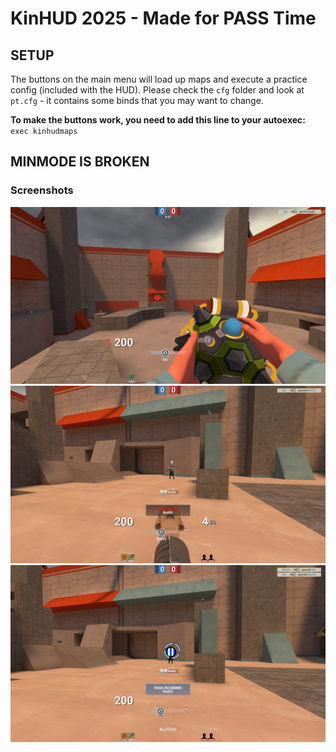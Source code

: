 # KinHUD 2025 - Made for PASS Time

## SETUP
The buttons on the main menu will load up maps and execute a practice config (included with the HUD).
Please check the `cfg` folder and look at `pt.cfg` - it contains some binds that you may want to change.

**To make the buttons work, you need to add this line to your autoexec:**
`exec kinhudmaps`

## MINMODE IS BROKEN

### Screenshots
![alt text](screenshots/screenshot1.png)
![alt text](screenshots/screenshot2.png)
![alt text](screenshots/screenshot3.png)
